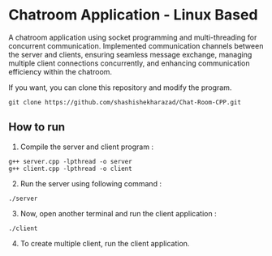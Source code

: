 # Chatroom Application - Linux Based

A chatroom application using socket programming and multi-threading for concurrent communication. Implemented communication channels between the server and clients, ensuring seamless message exchange, managing multiple client connections concurrently, and enhancing communication efficiency within the chatroom.

If you want, you can clone this repository and modify the program.
```
git clone https://github.com/shashishekharazad/Chat-Room-CPP.git
```
## How to run

1. Compile the server and client program :
```
g++ server.cpp -lpthread -o server
g++ client.cpp -lpthread -o client
```
2. Run the server using following command :
```
./server
```

3. Now, open another terminal and run the client application :
```
./client
```

4. To create multiple client, run the client application.
